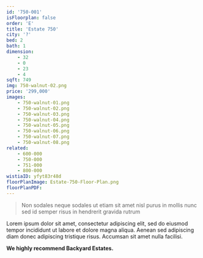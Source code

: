 ```yaml
---
id: '750-001'
isFloorplan: false
order: 'E'
title: 'Estate 750'
city: '?'
bed: 2
bath: 1
dimension:
    - 32
    - 0
    - 23
    - 4
sqft: 749
img: 750-walnut-02.png
price: '299,000'
images:
    - 750-walnut-01.png
    - 750-walnut-02.png
    - 750-walnut-03.png
    - 750-walnut-04.png
    - 750-walnut-05.png
    - 750-walnut-06.png
    - 750-walnut-07.png
    - 750-walnut-08.png
related:
    - 600-000
    - 750-000
    - 751-000
    - 800-000
wistiaID: yfyt83r48d
floorPlanImage: Estate-750-Floor-Plan.png
floorPlanPDF:
---
```


> Non sodales neque sodales ut etiam sit amet nisl purus in mollis nunc sed id semper risus in hendrerit gravida rutrum

Lorem ipsum dolor sit amet, consectetur adipiscing elit, sed do eiusmod tempor incididunt ut labore et dolore magna aliqua. Aenean sed adipiscing diam donec adipiscing tristique risus. Accumsan sit amet nulla facilisi.

**We highly recommend Backyard Estates.**
